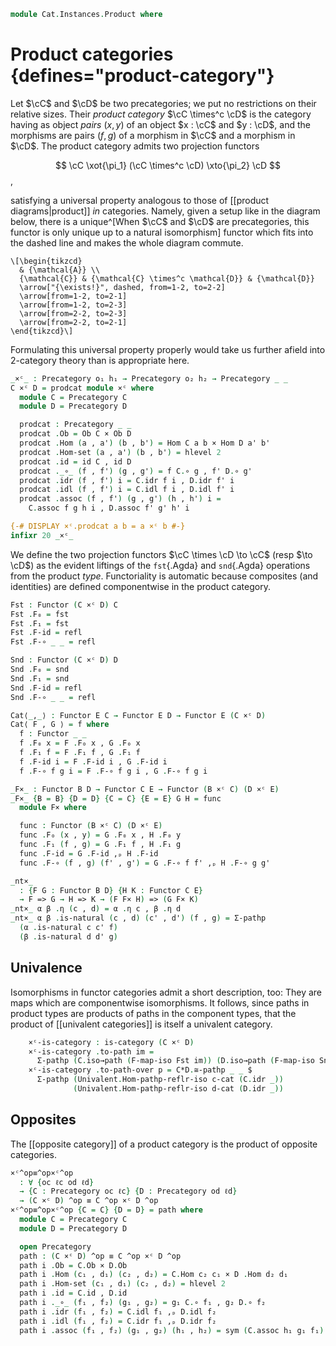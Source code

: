 <!--
```agda
open import Cat.Functor.Base
open import Cat.Prelude

import Cat.Reasoning
```
-->

```agda
module Cat.Instances.Product where
```

<!--
```agda
open Precategory
open Functor
open _=>_
private variable
  o₁ h₁ o₂ h₂ : Level
  B C D E : Precategory o₁ h₁
```
-->

# Product categories {defines="product-category"}

Let $\cC$ and $\cD$ be two precategories; we put no restrictions
on their relative sizes. Their _product category_ $\cC \times^c
\cD$ is the category having as object _pairs_ $(x, y)$ of an object
$x : \cC$ and $y : \cD$, and the morphisms are pairs $(f, g)$ of a
morphism in $\cC$ and a morphism in $\cD$. The product category
admits two projection functors

$$
\cC \xot{\pi_1} (\cC \times^c \cD) \xto{\pi_2} \cD
$$,

satisfying a universal property analogous to those of [[product
diagrams|product]] _in_ categories. Namely, given a setup like in the
diagram below, there is a unique^[When $\cC$ and $\cD$ are
precategories, this functor is only unique up to a natural isomorphism]
functor which fits into the dashed line and makes the whole diagram
commute.

[product diagrams]: Cat.Diagram.Product.html

~~~{.quiver}
\[\begin{tikzcd}
  & {\mathcal{A}} \\
  {\mathcal{C}} & {\mathcal{C} \times^c \mathcal{D}} & {\mathcal{D}}
  \arrow["{\exists!}", dashed, from=1-2, to=2-2]
  \arrow[from=1-2, to=2-1]
  \arrow[from=1-2, to=2-3]
  \arrow[from=2-2, to=2-3]
  \arrow[from=2-2, to=2-1]
\end{tikzcd}\]
~~~

Formulating this universal property properly would take us further
afield into 2-category theory than is appropriate here.

```agda
_×ᶜ_ : Precategory o₁ h₁ → Precategory o₂ h₂ → Precategory _ _
C ×ᶜ D = prodcat module ×ᶜ where
  module C = Precategory C
  module D = Precategory D

  prodcat : Precategory _ _
  prodcat .Ob = Ob C × Ob D
  prodcat .Hom (a , a') (b , b') = Hom C a b × Hom D a' b'
  prodcat .Hom-set (a , a') (b , b') = hlevel 2
  prodcat .id = id C , id D
  prodcat ._∘_ (f , f') (g , g') = f C.∘ g , f' D.∘ g'
  prodcat .idr (f , f') i = C.idr f i , D.idr f' i
  prodcat .idl (f , f') i = C.idl f i , D.idl f' i
  prodcat .assoc (f , f') (g , g') (h , h') i =
    C.assoc f g h i , D.assoc f' g' h' i

{-# DISPLAY ×ᶜ.prodcat a b = a ×ᶜ b #-}
infixr 20 _×ᶜ_
```

We define the two projection functors $\cC \times \cD \to \cC$ (resp
$\to \cD$) as the evident liftings of the `fst`{.Agda} and `snd`{.Agda}
operations from the product _type_. Functoriality is automatic because
composites (and identities) are defined componentwise in the product
category.

```agda
Fst : Functor (C ×ᶜ D) C
Fst .F₀ = fst
Fst .F₁ = fst
Fst .F-id = refl
Fst .F-∘ _ _ = refl

Snd : Functor (C ×ᶜ D) D
Snd .F₀ = snd
Snd .F₁ = snd
Snd .F-id = refl
Snd .F-∘ _ _ = refl

Cat⟨_,_⟩ : Functor E C → Functor E D → Functor E (C ×ᶜ D)
Cat⟨ F , G ⟩ = f where
  f : Functor _ _
  f .F₀ x = F .F₀ x , G .F₀ x
  f .F₁ f = F .F₁ f , G .F₁ f
  f .F-id i = F .F-id i , G .F-id i
  f .F-∘ f g i = F .F-∘ f g i , G .F-∘ f g i

_F×_ : Functor B D → Functor C E → Functor (B ×ᶜ C) (D ×ᶜ E)
_F×_ {B = B} {D = D} {C = C} {E = E} G H = func
  module F× where

  func : Functor (B ×ᶜ C) (D ×ᶜ E)
  func .F₀ (x , y) = G .F₀ x , H .F₀ y
  func .F₁ (f , g) = G .F₁ f , H .F₁ g
  func .F-id = G .F-id ,ₚ H .F-id
  func .F-∘ (f , g) (f' , g') = G .F-∘ f f' ,ₚ H .F-∘ g g'

_nt×_
  : {F G : Functor B D} {H K : Functor C E}
  → F => G → H => K → (F F× H) => (G F× K)
_nt×_ α β .η (c , d) = α .η c , β .η d
_nt×_ α β .is-natural (c , d) (c' , d') (f , g) = Σ-pathp
  (α .is-natural c c' f)
  (β .is-natural d d' g)
```

<!--
```agda
{-# DISPLAY F×.func F G = F F× G #-}
```
-->


## Univalence

Isomorphisms in functor categories admit a short description, too: They
are maps which are componentwise isomorphisms. It follows, since paths
in product types are products of paths in the component types, that the
product of [[univalent categories]] is itself a univalent category.

<!--
```agda
module
  _ {o ℓ o' ℓ'} {C : Precategory o ℓ} {D : Precategory o' ℓ'}
    (c-cat : is-category C) (d-cat : is-category D) where
    private
      module C   = Univalent c-cat
      module D   = Univalent d-cat
      module C*D = Cat.Reasoning (C ×ᶜ D)
```
-->

```agda
    ×ᶜ-is-category : is-category (C ×ᶜ D)
    ×ᶜ-is-category .to-path im =
      Σ-pathp (C.iso→path (F-map-iso Fst im)) (D.iso→path (F-map-iso Snd im))
    ×ᶜ-is-category .to-path-over p = C*D.≅-pathp _ _ $
      Σ-pathp (Univalent.Hom-pathp-reflr-iso c-cat (C.idr _))
              (Univalent.Hom-pathp-reflr-iso d-cat (D.idr _))
```

## Opposites

The [[opposite category]] of a product category is the product of opposite categories.

```agda
×ᶜ^op≡^op×ᶜ^op
  : ∀ {oc ℓc od ℓd}
  → {C : Precategory oc ℓc} {D : Precategory od ℓd}
  → (C ×ᶜ D) ^op ≡ C ^op ×ᶜ D ^op
×ᶜ^op≡^op×ᶜ^op {C = C} {D = D} = path where
  module C = Precategory C
  module D = Precategory D

  open Precategory
  path : (C ×ᶜ D) ^op ≡ C ^op ×ᶜ D ^op
  path i .Ob = C.Ob × D.Ob
  path i .Hom (c₁ , d₁) (c₂ , d₂) = C.Hom c₂ c₁ × D .Hom d₂ d₁
  path i .Hom-set (c₁ , d₁) (c₂ , d₂) = hlevel 2
  path i .id = C.id , D.id
  path i ._∘_ (f₁ , f₂) (g₁ , g₂) = g₁ C.∘ f₁ , g₂ D.∘ f₂
  path i .idr (f₁ , f₂) = C.idl f₁ ,ₚ D.idl f₂
  path i .idl (f₁ , f₂) = C.idr f₁ ,ₚ D.idr f₂
  path i .assoc (f₁ , f₂) (g₁ , g₂) (h₁ , h₂) = sym (C.assoc h₁ g₁ f₁) ,ₚ sym (D.assoc h₂ g₂ f₂)
```

<!--
```agda
{-# REWRITE ×ᶜ^op≡^op×ᶜ^op #-}
```
-->
